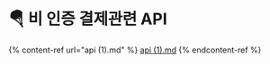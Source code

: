 # 🪂 비 인증 결제관련 API

{% content-ref url="api (1).md" %}
[api (1).md](<api (1).md>)
{% endcontent-ref %}
